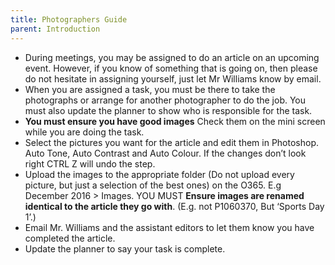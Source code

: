```yaml
---
title: Photographers Guide
parent: Introduction
---
```


- During meetings, you may be assigned to do an article on an upcoming event. However, if you know of something that is going on, then please do not hesitate in assigning yourself, just let Mr Williams know by email. 
- When you are assigned a task, you must be there to take the photographs or arrange for another photographer to do the job. You must also update the planner to show who is responsible for the task. 
- **You must ensure you have good images** Check them on the mini screen while you are doing the task.   
- Select the pictures you want for the article and edit them in Photoshop. Auto Tone, Auto Contrast and Auto Colour. If the changes don’t look right CTRL Z will undo the step. 
- Upload the images to the appropriate folder (Do not upload every picture, but just a selection of the best ones) on the O365. E.g December 2016 > Images. YOU MUST **Ensure images are renamed identical to the article they go with**. (E.g. not P1060370, But ‘Sports Day 1’.) 
- Email Mr. Williams and the assistant editors to let them know you have completed the article. 
- Update the planner to say your task is complete. 
